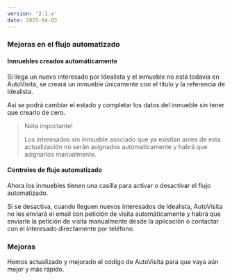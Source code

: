 ```yaml
---
version: '2.1.x'
date: 2025-04-03
---
```


### Mejoras en el flujo automatizado

#### Inmuebles creados automáticamente

Si llega un nuevo interesado por Idealista y el inmueble no está todavía en AutoVisita, se creará un inmueble únicamente con el título y la referencia de Idealista.

Así se podrá cambiar el estado y completar los datos del inmueble sin tener que crearlo de cero.

> Nota importante!
>
> Los interesados sin inmueble asociado que ya existían antes de esta actualización no serán asignados automaticamente y habrá que asignarlos manualmente.

#### Controles de flujo automatizado

Ahora los inmuebles tienen una casilla para activar o desactivar el flujo automatizado.

Si se desactiva, cuando lleguen nuevos interesados de Idealista, AutoVisita no les enviará el email con petición de visita automáticamente y habrá que enviarle la petición de visita manualmente desde la aplicación o contactar con el interesado directamente por teléfono.

### Mejoras

Hemos actualizado y mejorado el código de AutoVisita para que vaya aún mejor y más rápido.
